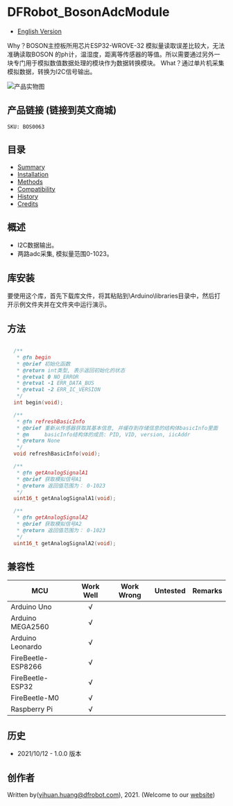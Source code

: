 # DFRobot_BosonAdcModule
* [English Version](./README.md)

Why？BOSON主控板所用芯片ESP32-WROVE-32 模拟量读取误差比较大，无法准确读取BOSON 的ph计，温湿度，距离等传感器的等值。所以需要通过另外一块专门用于模拟数值数据处理的模块作为数据转换模块。
What？通过单片机采集模拟数据，转换为I2C信号输出。

![产品实物图](./resources/images/BosonAdcModule.png)


## 产品链接 (链接到英文商城)
    SKU: BOS0063


## 目录

* [Summary](#summary)
* [Installation](#installation)
* [Methods](#methods)
* [Compatibility](#compatibility)
* [History](#history)
* [Credits](#credits)


## 概述

* I2C数据输出。<br>
* 两路adc采集, 模拟量范围0-1023。<br>


## 库安装

要使用这个库，首先下载库文件，将其粘贴到\Arduino\libraries目录中，然后打开示例文件夹并在文件夹中运行演示。


## 方法

```C++

  /**
   * @fn begin
   * @brief 初始化函数
   * @return int类型, 表示返回初始化的状态
   * @retval 0 NO_ERROR
   * @retval -1 ERR_DATA_BUS
   * @retval -2 ERR_IC_VERSION
   */
  int begin(void);

  /**
   * @fn refreshBasicInfo
   * @brief 重新从传感器获取其基本信息, 并缓存到存储信息的结构体basicInfo里面
   * @n     basicInfo结构体的成员: PID, VID, version, iicAddr
   * @return None
   */
  void refreshBasicInfo(void);

  /**
   * @fn getAnalogSignalA1
   * @brief 获取模拟信号A1
   * @return 返回值范围为： 0-1023
   */
  uint16_t getAnalogSignalA1(void);

  /**
   * @fn getAnalogSignalA2
   * @brief 获取模拟信号A2
   * @return 返回值范围为： 0-1023
   */
  uint16_t getAnalogSignalA2(void);

```


## 兼容性

MCU                |  Work Well   |  Work Wrong  |  Untested   | Remarks
------------------ | :----------: | :----------: | :---------: | :---:
Arduino Uno        |      √       |              |             |
Arduino MEGA2560   |      √       |              |             |
Arduino Leonardo   |      √       |              |             |
FireBeetle-ESP8266 |      √       |              |             |
FireBeetle-ESP32   |      √       |              |             |
FireBeetle-M0      |      √       |              |             |
Raspberry Pi       |      √       |              |             |


## 历史

- 2021/10/12 - 1.0.0 版本


## 创作者

Written by(yihuan.huang@dfrobot.com), 2021. (Welcome to our [website](https://www.dfrobot.com/))
